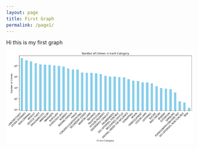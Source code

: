 ```yaml
---
layout: page
title: First Graph
permalink: /page1/
---
```

Hi this is my first graph

![My image](/assets/output.png)